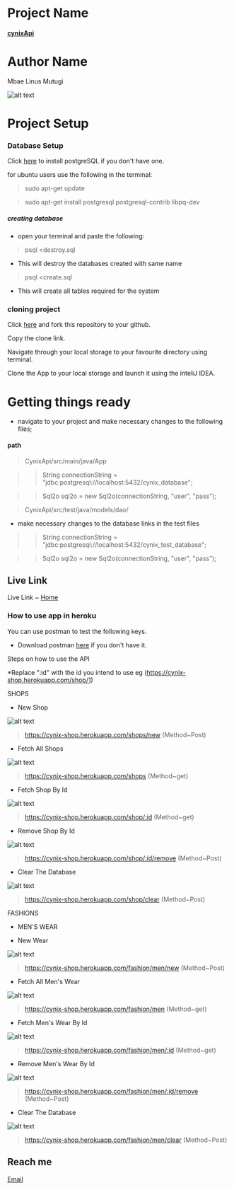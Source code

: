 # Project Name
#### [cynixApi](https://github.com/linusmbae/cynixApi.git)
# Author Name
Mbae Linus Mutugi

![alt text](https://github.com/linusmbae/cynixApi/blob/master/src/main/resources/public/images/me/me.jpg)

# Project Setup
### Database Setup
Click [here](https://www.postgresql.org/download/) to install postgreSQL if you don't have one.

for ubuntu users use the following in the terminal:

> sudo apt-get update

> sudo apt-get install postgresql postgresql-contrib libpq-dev

 ##### creating database
* open your terminal and paste the following:
> psql <destroy.sql 

* This will destroy the databases created with same name

> psql <create.sql

* This will create all tables required for the system

### cloning project

Click [here](https://github.com/linusmbae/cynixApi.git) and fork this repository to your github.

Copy the clone link.

Navigate through your local storage to your favourite directory using terminal.

Clone the App to your local storage and launch it using the inteliJ IDEA.
 
 
 # Getting things ready
 * navigate to your project and make necessary changes to the following files;
 #### path
 > CynixApi/src/main/java/App

>>  String connectionString = "jdbc:postgresql://localhost:5432/cynix_database";

>>  Sql2o sql2o = new Sql2o(connectionString, "user", "pass");

> CynixApi/src/test/java/models/dao/

* make necessary changes to the database links in the test files

>>  String connectionString = "jdbc:postgresql://localhost:5432/cynix_test_database";

>>  Sql2o sql2o = new Sql2o(connectionString, "user", "pass");

 ## Live Link
 Live Link ~ [Home](https://cynix-shop.herokuapp.com/)
 
 ### How to use app in heroku
 
 You can use postman to test the following keys.
 * Download postman [here](https://www.postman.com/downloads/) if you don't have it.
 
 Steps on how to use the API
 
 *Replace ":id" with the id you intend to use eg (https://cynix-shop.herokuapp.com/shop/1)
 
  SHOPS
 * New Shop 
 
 ![alt text](https://github.com/linusmbae/cynixApi/blob/master/src/main/resources/public/images/shop/newShop.png)
 > https://cynix-shop.herokuapp.com/shops/new (Method~Post)
* Fetch All Shops
 
 ![alt text](https://github.com/linusmbae/cynixApi/blob/master/src/main/resources/public/images/shop/allShops.png)
 > https://cynix-shop.herokuapp.com/shops (Method~get)
* Fetch Shop By Id

 ![alt text](https://github.com/linusmbae/cynixApi/blob/master/src/main/resources/public/images/shop/shopById.png)
> https://cynix-shop.herokuapp.com/shop/:id (Method~get)
* Remove Shop By Id

 ![alt text](https://github.com/linusmbae/cynixApi/blob/master/src/main/resources/public/images/shop/removeShopById.png)
> https://cynix-shop.herokuapp.com/shop/:id/remove (Method~Post)
* Clear The Database

 ![alt text](https://github.com/linusmbae/cynixApi/blob/master/src/main/resources/public/images/shop/clearShop.png)
> https://cynix-shop.herokuapp.com/shop/clear (Method~Post)

FASHIONS
* MEN'S WEAR

* New Wear

 ![alt text](https://github.com/linusmbae/cynixApi/blob/master/src/main/resources/public/images/fashions/newWear.png)
> https://cynix-shop.herokuapp.com/fashion/men/new (Method~Post)
* Fetch All Men's Wear

 ![alt text](https://github.com/linusmbae/cynixApi/blob/master/src/main/resources/public/images/fashions/getAll.png)
> https://cynix-shop.herokuapp.com/fashion/men (Method~get)
* Fetch Men's Wear By Id

 ![alt text](https://github.com/linusmbae/cynixApi/blob/master/src/main/resources/public/images/fashions/getById.png)
> https://cynix-shop.herokuapp.com/fashion/men/:id (Method~get)
* Remove Men's Wear By Id

 ![alt text](https://github.com/linusmbae/cynixApi/blob/master/src/main/resources/public/images/fashions/removeById.png)
> https://cynix-shop.herokuapp.com/fashion/men/:id/remove (Method~Post)
* Clear The Database

 ![alt text](https://github.com/linusmbae/cynixApi/blob/master/src/main/resources/public/images/fashions/clearFashions.png)
> https://cynix-shop.herokuapp.com/fashion/men/clear (Method~Post)
 
## Reach me
[Email](linusmutugi5178@gmail.com) 
